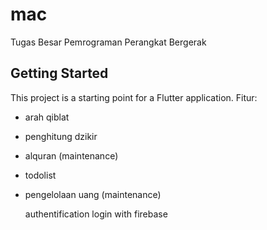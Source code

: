 # mac

Tugas Besar Pemrograman Perangkat Bergerak

## Getting Started

This project is a starting point for a Flutter application.
Fitur:
- arah qiblat
- penghitung dzikir
- alquran (maintenance)
- todolist
- pengelolaan uang (maintenance)

  authentification login with firebase
